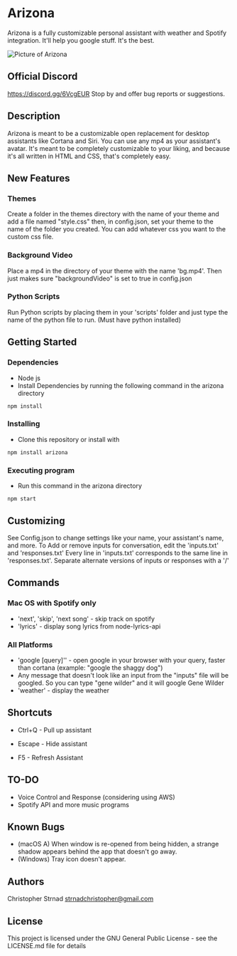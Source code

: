 Arizona
======

Arizona is a fully customizable personal assistant with weather and Spotify integration. It'll help you google stuff. It's the best.

![Picture of Arizona](https://github.com/strnadchristopher/arizona/blob/master/preview.png?raw=true)

## Official Discord

https://discord.gg/6VcgEUR
Stop by and offer bug reports or suggestions. 

## Description

Arizona is meant to be a customizable open replacement for desktop assistants like Cortana and Siri. You can use any mp4 as your assistant's avatar. It's meant to be completely customizable to your liking, and because it's all written in HTML and CSS, that's completely easy.

## New Features

### Themes
Create a folder in the themes directory with the name of your theme and add a file named "style.css" then, in config.json, set your theme to the name of the folder you created.
You can add whatever css you want to the custom css file.

### Background Video
Place a mp4 in the directory of your theme with the name 'bg.mp4'. Then just makes sure "backgroundVideo" is set to true in config.json

### Python Scripts
Run Python scripts by placing them in your 'scripts' folder and just type the name of the python file to run. (Must have python installed)

## Getting Started

### Dependencies

* Node js
* Install Dependencies by running the following command in the arizona directory
```
npm install
```

### Installing

* Clone this repository or install with
```
npm install arizona
```

### Executing program

* Run this command in the arizona directory
```
npm start
```

## Customizing
See Config.json to change settings like your name, your assistant's name, and more.
To Add or remove inputs for conversation, edit the 'inputs.txt' and 'responses.txt'
Every line in 'inputs.txt' corresponds to the same line in 'responses.txt'. Separate alternate versions of inputs or responses with a '/'

## Commands
### Mac OS with Spotify only
* 'next', 'skip', 'next song' - skip track on spotify
* 'lyrics' - display song lyrics from node-lyrics-api

### All Platforms
* 'google [query]'' - open google in your browser with your query, faster than cortana (example: "google the shaggy dog")
* Any message that doesn't look like an input from the "inputs" file will be googled. So you can type "gene wilder" and it will google Gene Wilder
* 'weather' - display the weather

## Shortcuts

* Ctrl+Q - Pull up assistant

* Escape - Hide assistant

* F5 - Refresh Assistant

## TO-DO

* Voice Control and Response (considering using AWS)
* Spotify API and more music programs

## Known Bugs
* (macOS A) When window is re-opened from being hidden, a strange shadow appears behind the app that doesn't go away.
* (Windows) Tray icon doesn't appear.

## Authors

Christopher Strnad
strnadchristopher@gmail.com

## License

This project is licensed under the GNU General Public License - see the LICENSE.md file for details
